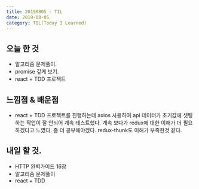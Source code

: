 ```yaml
---
title: 20190805 - TIL
date: 2019-08-05
category: TIL(Today I Learned)
---
```


## 오늘 한 것

- 알고리즘 문제풀이.
- promise 깊게 보기.
- react + TDD 프로젝트

## 느낌점 & 배운점
- react + TDD 프로젝트를 진행하는데 axios 사용하여 api 데이터가 초기값에 셋팅하는 작업이 
  잘 안되어 계속 테스트했다.
  계속 보다가 redux에 대한 이해가 더 필요하겠다고 느꼈다. 좀 더 공부해야겠다. redux-thunk도
	이해가 부족한것 같다.
  
## 내일 할 것.

- HTTP 완벽가이드 16장 
- 알고리즘 문제풀이
- react + TDD

